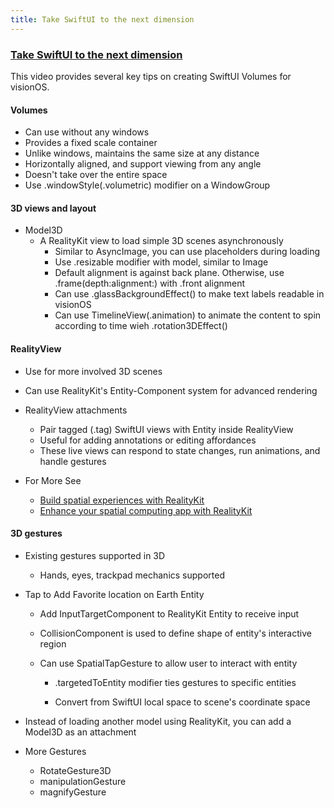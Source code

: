 ```yaml
---
title: Take SwiftUI to the next dimension
---
```


### [Take SwiftUI to the next dimension](https://developer.apple.com/videos/play/wwdc2023/10113)

This video provides several key tips on creating SwiftUI Volumes for visionOS. 

#### Volumes

- Can use without any windows
- Provides a fixed scale container
- Unlike windows, maintains the same size at any distance
- Horizontally aligned, and support viewing from any angle
- Doesn't take over the entire space
- Use .windowStyle(.volumetric) modifier on a WindowGroup

#### 3D views and layout

- Model3D
   - A RealityKit view to load simple 3D scenes asynchronously
        - Similar to AsyncImage, you can use placeholders during loading
        - Use .resizable modifier with model, similar to Image
        - Default alignment is against back plane. Otherwise, use .frame(depth:alignment:) with .front alignment
        - Can use .glassBackgroundEffect() to make text labels readable in visionOS
        - Can use TimelineView(.animation) to animate the content to spin according to time wieh  .rotation3DEffect()

#### RealityView

- Use for more involved 3D scenes

- Can use RealityKit's Entity-Component system for advanced rendering

- RealityView attachments
    - Pair tagged (.tag) SwiftUI views with Entity inside RealityView
    - Useful for adding annotations or editing affordances
    - These live views can respond to state changes, run animations, and handle gestures
- For More See 
    - [Build spatial experiences with RealityKit](https://developer.apple.com/videos/play/wwdc2023/10080) 
    - [Enhance your spatial computing app with RealityKit](https://developer.apple.com/videos/play/wwdc2023/10081)

#### 3D gestures

- Existing gestures supported in 3D
    - Hands, eyes, trackpad mechanics supported

- Tap to Add Favorite location on Earth Entity
    - Add InputTargetComponent to RealityKit Entity to receive input

    - CollisionComponent is used to define shape of entity's interactive region

    - Can use SpatialTapGesture to allow user to interact with entity

        - .targetedToEntity modifier ties gestures to specific entities

        - Convert from SwiftUI local space to scene's coordinate space

- Instead of loading another model using RealityKit, you can add a Model3D as an attachment

- More Gestures
    - RotateGesture3D 
    - manipulationGesture 
    - magnifyGesture
